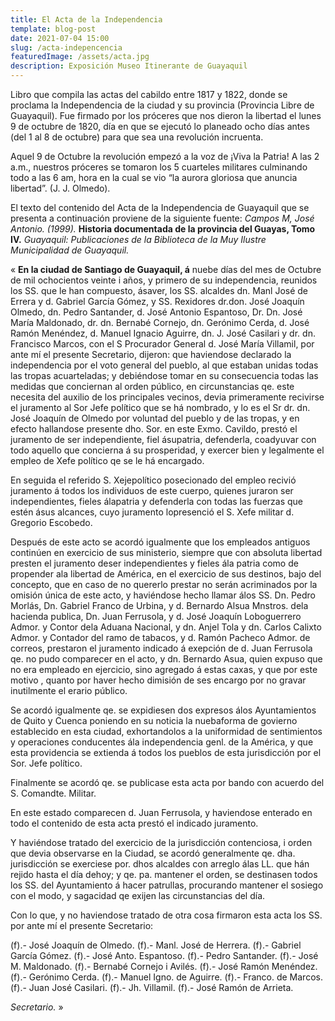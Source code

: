 ```yaml
---
title: El Acta de la Independencia
template: blog-post
date: 2021-07-04 15:00
slug: /acta-indepencencia
featuredImage: /assets/acta.jpg
description: Exposición Museo Itinerante de Guayaquil
---
```


Libro que compila las actas del cabildo entre 1817 y 1822, donde se proclama la Independencia de la ciudad y su provincia (Provincia Libre de Guayaquil). Fue firmado por los próceres que nos dieron la libertad el lunes 9 de octubre de 1820, día en que se ejecutó lo planeado ocho días antes (del 1 al 8 de octubre) para que sea una revolución incruenta.

Aquel 9 de Octubre la revolución empezó a la voz de ¡Viva la Patria! A las 2 a.m., nuestros próceres se tomaron los 5 cuarteles militares culminando todo a las 6 am, hora en la cual se vio “la aurora gloriosa que anuncia libertad”. (J. J. Olmedo).  

El texto del contenido del Acta de la Independencia de Guayaquil que se presenta a continuación proviene de la siguiente fuente: *Campos M, José Antonio. (1999).* **Historia documentada de la provincia del Guayas, Tomo IV.** *Guayaquil: Publicaciones de la Biblioteca de la Muy Ilustre Municipalidad de Guayaquil.*

&laquo; **En la ciudad de Santiago de Guayaquil, á** nuebe días del mes de Octubre de mil ochocientos veinte i años, y primero de su independencia, reunidos los SS. que le han compuesto, ásaver, los SS. alcaldes dn. Manl José de Errera y d. Gabriel García Gómez, y SS. Rexidores dr.don. José Joaquín Olmedo, dn. Pedro Santander, d. José Antonio Espantoso, Dr. Dn. José María Maldonado, dr. dn. Bernabé Cornejo, dn. Gerónimo Cerda, d. José Ramón Menéndez, d. Manuel Ignacio Aguirre, dn. J. José Casilari y dr. dn. Francisco Marcos, con el S Procurador General d. José María Villamil, por ante mí el presente Secretario, dijeron: que haviendose declarado la independencia por el voto general del pueblo, al que estaban unidas todas las tropas acuarteladas; y debiéndose tomar en su consecuencia todas las medidas que conciernan al orden público, en circunstancias qe. este necesita del auxilio de los principales vecinos, devia primeramente recivirse el juramento al Sor Jefe político que se há nombrado, y lo es el Sr dr. dn. José Joaquín de Olmedo por voluntad del pueblo y de las tropas, y en efecto hallandose presente dho. Sor. en este Exmo. Cavildo, prestó el juramento de ser independiente, fiel ásupatria, defenderla, coadyuvar con todo aquello que concierna á su prosperidad, y exercer bien y legalmente el empleo de Xefe político qe se le há encargado.

En seguida el referido S. Xejepolítico posecionado del empleo recivió juramento á todos los individuos de este cuerpo, quienes juraron ser independientes, fieles álapatria y defenderla con todas las fuerzas que estén ásus alcances, cuyo juramento lopresenció el S. Xefe militar d. Gregorio Escobedo.

Después de este acto se acordó igualmente que los empleados antiguos continúen en exercicio de sus ministerio, siempre que con absoluta libertad presten el juramento deser independientes y fieles ála patria como de propender ala libertad de América, en el exercicio de sus destinos, bajo del concepto, que en caso de no quererlo prestar no serán acriminados por la omisión única de este acto, y haviéndose hecho llamar álos SS. Dn. Pedro Morlás, Dn. Gabriel Franco de Urbina, y d. Bernardo Alsua Mnstros. dela hacienda publica, Dn. Juan Ferrusola, y d. José Joaquín Loboguerrero Admor. y Contor dela Aduana Nacional, y dn. Anjel Tola y dn. Carlos Calixto Admor. y Contador del ramo de tabacos, y d. Ramón Pacheco Admor. de correos, prestaron el juramento indicado á exepción de d. Juan Ferrusola qe. no pudo comparecer en el acto, y dn. Bernardo Asua, quien expuso que no era empleado en ejercicio, sino agregado á estas caxas, y que por este motivo , quanto por haver hecho dimisión de ses encargo por no gravar inutilmente el erario público.

Se acordó igualmente qe. se expidiesen dos expresos álos Ayuntamientos de Quito y Cuenca poniendo en su noticia la nuebaforma de govierno establecido en esta ciudad, exhortandolos a la uniformidad de sentimientos y operaciones conducentes ála independencia genl. de la América, y que esta providencia se extienda á todos los pueblos de esta jurisdicción por el Sor. Jefe político.

Finalmente se acordó qe. se publicase esta acta por bando con acuerdo del S. Comandte. Militar.

En este estado comparecen d. Juan Ferrusola, y haviendose enterado en todo el contenido de esta acta prestó el indicado juramento.

Y haviéndose tratado del exercicio de la jurisdicción contenciosa, i orden que devia observarse en la Ciudad, se acordó generalmente qe. dha. jurisdicción se exerciese por. dhos alcaldes con arreglo álas LL. que hán rejido hasta el día dehoy; y qe. pa. mantener el orden, se destinasen todos los SS. del Ayuntamiento á hacer patrullas, procurando mantener el sosiego con el modo, y sagacidad qe exijen las circunstancias del día.

Con lo que, y no haviendose tratado de otra cosa firmaron esta acta los SS. por ante mí el presente Secretario:

(f).- José Joaquín de Olmedo.   (f).- Manl. José de Herrera.    (f).- Gabriel García Gómez.   (f).- José Anto. Espantoso.   (f).- Pedro Santander.    (f).- José M. Maldonado.    (f).- Bernabé Cornejo i Avilés.   (f).- José Ramón Menéndez.    (f).- Gerónimo Cerda.   (f).- Manuel Igno. de Aguirre.    (f).- Franco. de Marcos.    (f).- Juan José Casilari.   (f).- Jh. Villamil.   (f).- José Ramón de Arrieta.

*Secretario.* &raquo;
